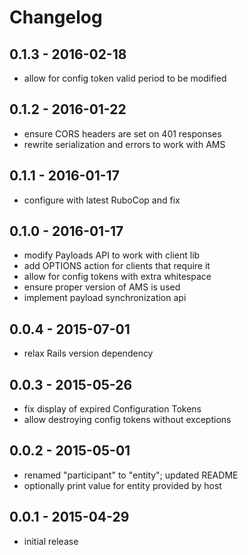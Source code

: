 # Changelog

## 0.1.3 - 2016-02-18

* allow for config token valid period to be modified

## 0.1.2 - 2016-01-22

* ensure CORS headers are set on 401 responses
* rewrite serialization and errors to work with AMS

## 0.1.1 - 2016-01-17

* configure with latest RuboCop and fix

## 0.1.0 - 2016-01-17

* modify Payloads API to work with client lib
* add OPTIONS action for clients that require it
* allow for config tokens with extra whitespace
* ensure proper version of AMS is used
* implement payload synchronization api

## 0.0.4 - 2015-07-01

* relax Rails version dependency

## 0.0.3 - 2015-05-26

* fix display of expired Configuration Tokens
* allow destroying config tokens without exceptions

## 0.0.2 - 2015-05-01

* renamed "participant" to "entity"; updated README
* optionally print value for entity provided by host

## 0.0.1 - 2015-04-29

* initial release
